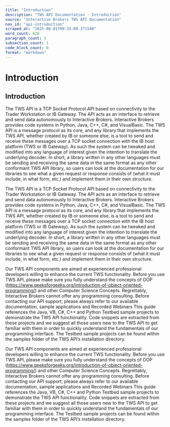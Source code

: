 ```yaml
---
title: "Introduction"
description: "TWS API Documentation - Introduction"
source: "Interactive Brokers TWS API Documentation"
nav_id: "api-introduction"
scraped_at: "2025-08-01T00:35:09.371580"
word_count: 626
paragraph_count: 5
subsection_count: 1
code_block_count: 0
format: "markdown"
---
```


# Introduction

## Introduction

The TWS API is a TCP Socket Protocol API based on connectivity to the Trader Workstation or IB Gateway. The API acts as an interface to retrieve and send data autonomously to Interactive Brokers. Interactive Brokers provides code systems in Python, Java, C++, C#, and VisualBasic.
The TWS API is a message protocol as its core, and any library that implements the TWS API, whether created by IB or someone else, is a tool to send and receive these messages over a TCP socket connection with the IB host platform (TWS or IB Gateway). As such the system can be tweaked and modified into any language of interest given the intention to translate the underlying decoder.
In short, a library written in any other languages must be sending and receiving the same data in the same format as any other conformant TWS API library, so users can look at the documentation for our libraries to see what a given request or response consists of (what it must include, in what form, etc.) and implement them in their own structure.

The TWS API is a TCP Socket Protocol API based on connectivity to the Trader Workstation or IB Gateway. The API acts as an interface to retrieve and send data autonomously to Interactive Brokers. Interactive Brokers provides code systems in Python, Java, C++, C#, and VisualBasic.
The TWS API is a message protocol as its core, and any library that implements the TWS API, whether created by IB or someone else, is a tool to send and receive these messages over a TCP socket connection with the IB host platform (TWS or IB Gateway). As such the system can be tweaked and modified into any language of interest given the intention to translate the underlying decoder.
In short, a library written in any other languages must be sending and receiving the same data in the same format as any other conformant TWS API library, so users can look at the documentation for our libraries to see what a given request or response consists of (what it must include, in what form, etc.) and implement them in their own structure.

Our TWS API components are aimed at experienced professional developers willing to enhance the current TWS functionality. Before you use TWS API, please make sure you fully understand the concepts of OOP (https://www.geeksforgeeks.org/introduction-of-object-oriented-programming/) and other Computer Science Concepts. Regrettably, Interactive Brokers cannot offer any programming consulting. Before contacting our API support, please always refer to our available documentation, sample applications and Recorded Webinars
This guide references the Java, VB, C#, C++ and Python Testbed sample projects to demonstrate the TWS API functionality. Code snippets are extracted from these projects and we suggest all those users new to the TWS API to get familiar with them in order to quickly understand the fundamentals of our programming interface. The Testbed sample projects can be found within the samples folder of the TWS API’s installation directory.

Our TWS API components are aimed at experienced professional developers willing to enhance the current TWS functionality. Before you use TWS API, please make sure you fully understand the concepts of OOP (https://www.geeksforgeeks.org/introduction-of-object-oriented-programming/) and other Computer Science Concepts. Regrettably, Interactive Brokers cannot offer any programming consulting. Before contacting our API support, please always refer to our available documentation, sample applications and Recorded Webinars
This guide references the Java, VB, C#, C++ and Python Testbed sample projects to demonstrate the TWS API functionality. Code snippets are extracted from these projects and we suggest all those users new to the TWS API to get familiar with them in order to quickly understand the fundamentals of our programming interface. The Testbed sample projects can be found within the samples folder of the TWS API’s installation directory.